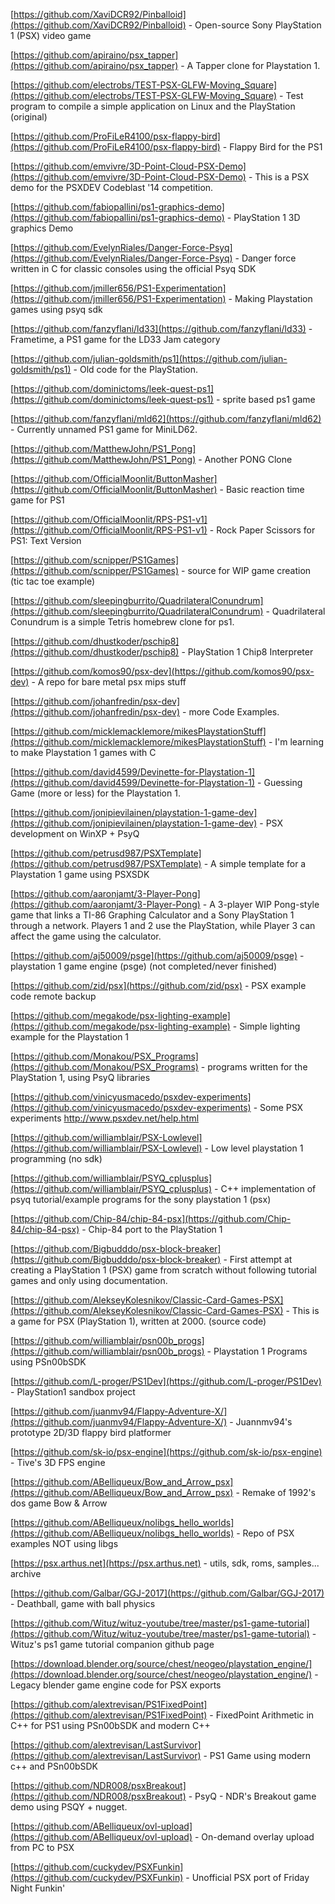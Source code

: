 [https://github.com/XaviDCR92/Pinballoid](https://github.com/XaviDCR92/Pinballoid) -  Open-source Sony PlayStation 1 (PSX) video game

[https://github.com/apiraino/psx_tapper](https://github.com/apiraino/psx_tapper) -  A Tapper clone for Playstation 1.

[https://github.com/electrobs/TEST-PSX-GLFW-Moving_Square](https://github.com/electrobs/TEST-PSX-GLFW-Moving_Square) -  Test program to compile a simple application on Linux and the PlayStation (original)

[https://github.com/ProFiLeR4100/psx-flappy-bird](https://github.com/ProFiLeR4100/psx-flappy-bird) -  Flappy Bird for the PS1

[https://github.com/emvivre/3D-Point-Cloud-PSX-Demo](https://github.com/emvivre/3D-Point-Cloud-PSX-Demo) -  This is a PSX demo for the PSXDEV Codeblast '14 competition.

[https://github.com/fabiopallini/ps1-graphics-demo](https://github.com/fabiopallini/ps1-graphics-demo) -  PlayStation 1 3D graphics Demo

[https://github.com/EvelynRiales/Danger-Force-Psyq](https://github.com/EvelynRiales/Danger-Force-Psyq) -  Danger force written in C for classic consoles using the official Psyq SDK

[https://github.com/jmiller656/PS1-Experimentation](https://github.com/jmiller656/PS1-Experimentation) -  Making Playstation games using psyq sdk

[https://github.com/fanzyflani/ld33](https://github.com/fanzyflani/ld33) - Frametime, a PS1 game for the LD33 Jam category

[https://github.com/julian-goldsmith/ps1](https://github.com/julian-goldsmith/ps1) -  Old code for the PlayStation.

[https://github.com/dominictoms/leek-quest-ps1](https://github.com/dominictoms/leek-quest-ps1) -  sprite based ps1 game

[https://github.com/fanzyflani/mld62](https://github.com/fanzyflani/mld62) -  Currently unnamed PS1 game for MiniLD62.

[https://github.com/MatthewJohn/PS1_Pong](https://github.com/MatthewJohn/PS1_Pong) -  Another PONG Clone

[https://github.com/OfficialMoonlit/ButtonMasher](https://github.com/OfficialMoonlit/ButtonMasher) -  Basic reaction time game for PS1

[https://github.com/OfficialMoonlit/RPS-PS1-v1](https://github.com/OfficialMoonlit/RPS-PS1-v1) -  Rock Paper Scissors for PS1: Text Version

[https://github.com/scnipper/PS1Games](https://github.com/scnipper/PS1Games) -  source for WIP game creation (tic tac toe example)

[https://github.com/sleepingburrito/QuadrilateralConundrum](https://github.com/sleepingburrito/QuadrilateralConundrum) -  Quadrilateral Conundrum is a simple Tetris homebrew clone for ps1.

[https://github.com/dhustkoder/pschip8](https://github.com/dhustkoder/pschip8) -  PlayStation 1 Chip8 Interpreter

[https://github.com/komos90/psx-dev](https://github.com/komos90/psx-dev) -  A repo for bare metal psx mips stuff

[https://github.com/johanfredin/psx-dev](https://github.com/johanfredin/psx-dev) -  more Code Examples.

[https://github.com/micklemacklemore/mikesPlaystationStuff](https://github.com/micklemacklemore/mikesPlaystationStuff) -  I'm learning to make Playstation 1 games with C

[https://github.com/david4599/Devinette-for-Playstation-1](https://github.com/david4599/Devinette-for-Playstation-1) -  Guessing Game (more or less) for the Playstation 1.

[https://github.com/jonipievilainen/playstation-1-game-dev](https://github.com/jonipievilainen/playstation-1-game-dev) - PSX development on WinXP + PsyQ 

[https://github.com/petrusd987/PSXTemplate](https://github.com/petrusd987/PSXTemplate) -  A simple template for a Playstation 1 game using PSXSDK

[https://github.com/aaronjamt/3-Player-Pong](https://github.com/aaronjamt/3-Player-Pong) -  A 3-player WIP Pong-style game that links a TI-86 Graphing Calculator and a Sony PlayStation 1 through a network. Players 1 and 2 use the PlayStation, while Player 3 can affect the game using the calculator.

[https://github.com/aj50009/psge](https://github.com/aj50009/psge) -  playstation 1 game engine (psge) (not completed/never finished)

[https://github.com/zid/psx](https://github.com/zid/psx) -  PSX example code remote backup

[https://github.com/megakode/psx-lighting-example](https://github.com/megakode/psx-lighting-example) -  Simple lighting example for the Playstation 1

[https://github.com/Monakou/PSX_Programs](https://github.com/Monakou/PSX_Programs) -  programs written for the PlayStation 1, using PsyQ libraries

[https://github.com/vinicyusmacedo/psxdev-experiments](https://github.com/vinicyusmacedo/psxdev-experiments) -  Some PSX experiments http://www.psxdev.net/help.html

[https://github.com/williamblair/PSX-Lowlevel](https://github.com/williamblair/PSX-Lowlevel) -  Low level playstation 1 programming (no sdk)

[https://github.com/williamblair/PSYQ_cplusplus](https://github.com/williamblair/PSYQ_cplusplus) -  C++ implementation of psyq tutorial/example programs for the sony playstation 1 (psx)

[https://github.com/Chip-84/chip-84-psx](https://github.com/Chip-84/chip-84-psx) -  Chip-84 port to the PlayStation 1

[https://github.com/Bigbudddo/psx-block-breaker](https://github.com/Bigbudddo/psx-block-breaker) -  First attempt at creating a PlayStation 1 (PSX) game from scratch without following tutorial games and only using documentation.

[https://github.com/AlekseyKolesnikov/Classic-Card-Games-PSX](https://github.com/AlekseyKolesnikov/Classic-Card-Games-PSX) -  This is a game for PSX (PlayStation 1), written at 2000. (source code)

[https://github.com/williamblair/psn00b_progs](https://github.com/williamblair/psn00b_progs) -  Playstation 1 Programs using PSn00bSDK

[https://github.com/L-proger/PS1Dev](https://github.com/L-proger/PS1Dev) -  PlayStation1 sandbox project

[https://github.com/juanmv94/Flappy-Adventure-X/](https://github.com/juanmv94/Flappy-Adventure-X/) -  Juannmv94's prototype 2D/3D flappy bird platformer

[https://github.com/sk-io/psx-engine](https://github.com/sk-io/psx-engine) -  Tive's 3D FPS engine

[https://github.com/ABelliqueux/Bow_and_Arrow_psx](https://github.com/ABelliqueux/Bow_and_Arrow_psx) -  Remake of 1992's dos game Bow & Arrow

[https://github.com/ABelliqueux/nolibgs_hello_worlds](https://github.com/ABelliqueux/nolibgs_hello_worlds) -  Repo of PSX examples NOT using libgs 

[https://psx.arthus.net](https://psx.arthus.net) - utils, sdk, roms, samples... archive 
 
[https://github.com/Galbar/GGJ-2017](https://github.com/Galbar/GGJ-2017) -  Deathball, game with ball physics

[https://github.com/Wituz/wituz-youtube/tree/master/ps1-game-tutorial](https://github.com/Wituz/wituz-youtube/tree/master/ps1-game-tutorial) - Wituz's ps1 game tutorial companion github page  

[https://download.blender.org/source/chest/neogeo/playstation_engine/](https://download.blender.org/source/chest/neogeo/playstation_engine/) - Legacy blender game engine code for PSX exports  

[https://github.com/alextrevisan/PS1FixedPoint](https://github.com/alextrevisan/PS1FixedPoint) - FixedPoint Arithmetic in C++ for PS1 using PSn00bSDK and modern C++  

[https://github.com/alextrevisan/LastSurvivor](https://github.com/alextrevisan/LastSurvivor) - PS1 Game using modern c++ and PSn00bSDK

[https://github.com/NDR008/psxBreakout](https://github.com/NDR008/psxBreakout) - PsyQ - NDR's Breakout game demo using PSQY + nugget.  

[https://github.com/ABelliqueux/ovl-upload](https://github.com/ABelliqueux/ovl-upload) - On-demand overlay upload from PC to PSX

[https://github.com/cuckydev/PSXFunkin](https://github.com/cuckydev/PSXFunkin) - Unofficial PSX port of Friday Night Funkin'
